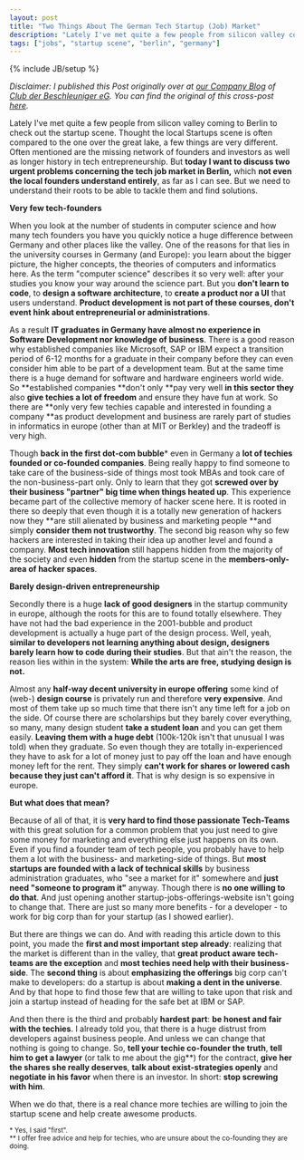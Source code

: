 ```yaml
---
layout: post
title: "Two Things About The German Tech Startup (Job) Market"
description: "Lately I've met quite a few people from silicon valley coming to Berlin to check out the startup scene. Thought the local Startups scene is often compared to the one over the great lake, a few things are very different. Often mentioned are the missing network of founders and investors as well as longer history in tech entrepreneurship. But **today I want to discuss two urgent problems concerning the tech job market in Berlin,** which **not even the local founders understand entirely**, as far as I can see. But we need to understand their roots to be able to tackle them and find solutions."
tags: ["jobs", "startup scene", "berlin", "germany"]
---
```

{% include JB/setup %}

_Disclaimer: I published this Post originally over at [our Company Blog](http://blog.dieBeschleuniger.de) of [Club der Beschleuniger eG](http://www.dieBeschleuniger.de). You can find the original of this cross-post [here](http://blog.diebeschleuniger.de/2012/02/two-things-about-german-tech-startup.html)._

Lately I've met quite a few people from silicon valley coming to Berlin to check out the startup scene. Thought the local Startups scene is often compared to the one over the great lake, a few things are very different. Often mentioned are the missing network of founders and investors as well as longer history in tech entrepreneurship. But **today I want to discuss two urgent problems concerning the tech job market in Berlin,** which **not even the local founders understand entirely**, as far as I can see. But we need to understand their roots to be able to tackle them and find solutions.

 **Very few tech-founders**

When you look at the number of students in computer science and how many tech founders you have you quickly notice a huge difference between Germany and other places like the valley. One of the reasons for that lies in the university courses in Germany (and Europe):&nbsp;you learn about the bigger picture, the higher concepts, the theories of computers and informatics here. As the term "computer science" describes it so very well: after your studies you know your way around the science part. But you **don't learn to code**, to **design a software architecture**, to **create a product nor a UI** that users understand. **Product development is not part of these courses, don't event hink about entrepreneurial or administrations**.


As a result **IT graduates in Germany have almost no experience in Software Development nor knowledge of business**. There is a good reason why established companies like Microsoft, SAP or IBM expect a transition period of 6-12 months for a graduate in their company before they can even consider him able to be part of a development team. But at the same time there is a huge demand for software and hardware engineers world wide. So **established companies **don't only **pay very well **in this sector they** also **give techies a lot of freedom** and ensure they have fun at work. So there are **only very few techies capable and interested in founding a company&nbsp;**as product development and business are rarely part of studies in informatics in europe (other than at MIT or Berkley) and the tradeoff is very high.


Though **back in the first dot-com bubble*** even in Germany a **lot of techies founded or co-founded companies**. Being really happy to find someone to take care of the business-side of things most took MBAs and took care of the non-business-part only. Only to learn that they got **screwed over by their business "partner" big time when things heated up**.&nbsp;This experience became part of the collective memory of hacker scene here. It is rooted in there so deeply that even though it is a totally new generation of hackers now they **are still alienated by business and marketing people **and simply **consider them not trustworthy**. The second big reason why so few hackers are interested in taking their idea up another level and found a company. **Most tech innovation** still happens hidden from the majority of the society and even **hidden** from the startup scene in the **members-only-area of hacker spaces**.

**Barely design-driven entrepreneurship**

Secondly there is a huge **lack of good designers** in the startup community in europe, although the roots for this are to found totally elsewhere. They have not had the bad experience in the 2001-bubble and product development is actually a huge part of the design process. Well, yeah, **similar to developers not learning anything about design, designers barely learn how to code during their studies**. But that ain't the reason, the reason lies within in the system: **While the arts are free, studying design is not.**


Almost any **half-way decent university in europe offering** some kind of (web-) **design course** is privately run and therefore **very expensive**. And most of them take up so much time that there isn't any time left for a job on the side. Of course there are scholarships but they barely cover everything, so many, many design student **take a student loan** and you can get them easily. **Leaving them with a huge debt** (100k-120k isn't that&nbsp;unusual&nbsp;I was told) when they graduate. So even though they are totally in-experienced they have to ask for a lot of money just to pay off the loan and have enough money left for the rent. They simply **can't work for shares or lowered cash because they just can't afford it**. That is why design is so expensive in europe.

 **But what does that mean?**

Because of all of that, it is **very hard to find those passionate Tech-Teams** with this great solution for a common problem that you just need to give some money for marketing and everything else just happens on its own. Even if you find a founder team of tech people, you probably have to help them a lot with the business- and marketing-side of things. But **most startups are founded with a lack of technical skills** by business administration graduates, who "see a market for it" somewhere and **just need "someone to program it"** anyway. Though there is **no one willing to do that**. And just opening another startup-jobs-offerings-website isn't going to change that. There are just so many more benefits - for a developer - to work for big corp than for your startup (as I showed earlier).


But there are things we can do. And with reading this article down to this point, you made the **first and most important step already**:&nbsp;realizing&nbsp;that the market is different than in the valley, that **great product aware tech-teams are the exception** and **most techies need help with their business-side**. The **second thing** is about **emphasizing&nbsp;the offerings**&nbsp;big corp can't make to developers: do a startup is about **making a dent in the universe**. And by that hope to find those few that are willing to take upon that risk and join a startup instead of heading for the safe bet at IBM or SAP.


And then there is the third and probably **hardest part**: **be honest and fair with the techies**. I already told you, that there is a huge distrust from developers against business people. And unless we can change that nothing is going to change. So, **tell your techie co-founder the truth**, **tell him to get a lawyer** (or talk to me about the gig**) for the contract, **give her the shares she really deserves**, **talk about exist-strategies openly** and **negotiate in his&nbsp;favor**&nbsp;when there is an investor. In short: **stop screwing with him**.


When we do that, there is a real chance more techies are willing to join the startup scene and help create awesome products.


<small>* Yes, I said "first".<br>
** I offer free advice and help for techies, who are unsure about the co-founding they are doing.</small>